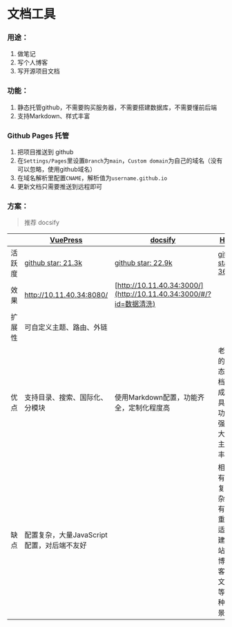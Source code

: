 # 文档工具

### 用途：
1. 做笔记
2. 写个人博客
3. 写开源项目文档

### 功能：
1. 静态托管github，不需要购买服务器，不需要搭建数据库，不需要懂前后端
2. 支持Markdown、样式丰富

### Github Pages 托管
1. 把项目推送到 github
2. 在`Settings/Pages`里设置`Branch`为`main`，`Custom domain`为自己的域名（没有可以忽略，使用github域名）
3. 在域名解析里配置`CNAME`，解析值为`username.github.io`
4. 更新文档只需要推送到远程即可

### 方案：
> 推荐 docsify

|        | [VuePress](https://vuepress.vuejs.org/zh/guide/)        | [docsify](https://docsify.js.org/#/zh-cn/quickstart)         | [Hexo](https://hexo.io/zh-cn/docs/)                         | [GitBook](https://chrisniael.gitbooks.io/gitbook-documentation/content/) | [teedoc](https://teedoc.github.io/get_started/zh/)           |
| ------ | ------------------------------------------------------- | ------------------------------------------------------------ | ----------------------------------------------------------- | ------------------------------------------------------------ | ------------------------------------------------------------ |
| 活跃度 | [github star: 21.3k](https://github.com/vuejs/vuepress) | [github star: 22.9k](https://github.com/docsifyjs/docsify)   | [github star: 36.3k](https://github.com/hexojs/hexo/issues) | [github star: 25.4k](https://github.com/GitbookIO/gitbook)   | [github star：83](https://github.com/teedoc/teedoc)          |
| 效果   | http://10.11.40.34:8080/                                | [http://10.11.40.34:3000/](http://10.11.40.34:3000/#/?id=数据清洗) |                                                             |                                                              | http://10.11.40.34:2333/doc1/                                |
| 扩展性 | 可自定义主题、路由、外链                                |                                                              |                                                             |                                                              |                                                              |
| 优点   | 支持目录、搜索、国际化、分模块                          | 使用Markdown配置，功能齐全，定制化程度高                     | 老牌的静态文档生成工具，功能强大，主题丰富                  | 轻量、简单，顶部分模块、左侧多层级、搜索                     | 轻量、简单，顶部分模块、左侧多层级、搜索、国际化、夜间模式、外链 |
| 缺点   | 配置复杂，大量JavaScript配置，对后端不友好              |                                                              | 相对有点复杂，有点重，适合建站、博客、文档等多种场景        | 文档太多时重新加载很慢，导航结构有限制                       | 社区活跃低                                                   |
